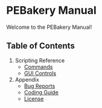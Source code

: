 # PEBakery Manual

Welcome to the PEBakery Manual!

## Table of Contents

1. Scripting Reference
    * [Commands](./Commands/README.md)
    * [GUI Controls](./GUIControls/README.md)
1. Appendix
    * [Bug Reports](./BugReport/README.md)
    * [Coding Guide](./CodingGuide/README.md)
    * [License](LICENSE.md)

